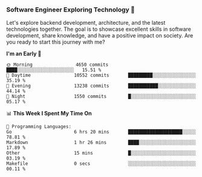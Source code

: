 ### Software Engineer Exploring Technology 🚀 

Let's explore backend development, architecture, and the latest technologies together. The goal is to showcase excellent skills in software development, share knowledge, and have a positive impact on society. Are you ready to start this journey with me?

<!--START_SECTION:waka-->
**I'm an Early 🐤** 

```text
🌞 Morning                4650 commits        ████░░░░░░░░░░░░░░░░░░░░░   15.51 % 
🌆 Daytime                10552 commits       █████████░░░░░░░░░░░░░░░░   35.19 % 
🌃 Evening                13238 commits       ███████████░░░░░░░░░░░░░░   44.14 % 
🌙 Night                  1550 commits        █░░░░░░░░░░░░░░░░░░░░░░░░   05.17 % 
```


📊 **This Week I Spent My Time On** 

```text
💬 Programming Languages: 
Go                       6 hrs 20 mins       ████████████████████░░░░░   78.81 % 
Markdown                 1 hr 26 mins        ████░░░░░░░░░░░░░░░░░░░░░   17.89 % 
Other                    15 mins             █░░░░░░░░░░░░░░░░░░░░░░░░   03.19 % 
Makefile                 0 secs              ░░░░░░░░░░░░░░░░░░░░░░░░░   00.11 % 
```


<!--END_SECTION:waka-->
